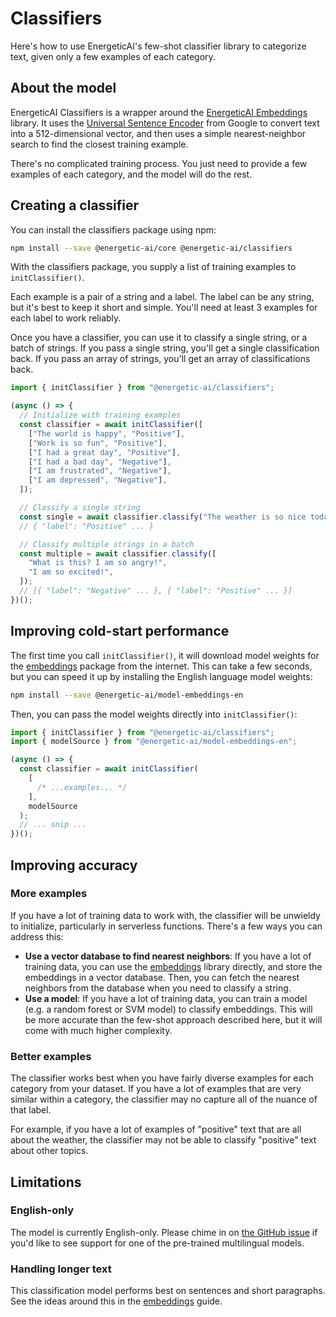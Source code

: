 # Classifiers

Here's how to use EnergeticAI's few-shot classifier library to categorize text, given only a few examples of each category.

## About the model

EnergeticAI Classifiers is a wrapper around the [EnergeticAI Embeddings](embeddings.md) library. It uses the [Universal Sentence Encoder](https://arxiv.org/abs/1803.11175) from Google to convert text into a 512-dimensional vector, and then uses a simple nearest-neighbor search to find the closest training example.

There's no complicated training process. You just need to provide a few examples of each category, and the model will do the rest.

## Creating a classifier

You can install the classifiers package using npm:

```bash
npm install --save @energetic-ai/core @energetic-ai/classifiers
```

With the classifiers package, you supply a list of training examples to `initClassifier()`.

Each example is a pair of a string and a label. The label can be any string, but it's best to keep it short and simple. You'll need at least 3 examples for each label to work reliably.

Once you have a classifier, you can use it to classify a single string, or a batch of strings. If you pass a single string, you'll get a single classification back. If you pass an array of strings, you'll get an array of classifications back.

```js
import { initClassifier } from "@energetic-ai/classifiers";

(async () => {
  // Initialize with training examples
  const classifier = await initClassifier([
    ["The world is happy", "Positive"],
    ["Work is so fun", "Positive"],
    ["I had a great day", "Positive"],
    ["I had a bad day", "Negative"],
    ["I am frustrated", "Negative"],
    ["I am depressed", "Negative"],
  ]);

  // Classify a single string
  const single = await classifier.classify("The weather is so nice today");
  // { "label": "Positive" ... }

  // Classify multiple strings in a batch
  const multiple = await classifier.classify([
    "What is this? I am so angry!",
    "I am so excited!",
  ]);
  // [{ "label": "Negative" ... }, { "label": "Positive" ... }]
})();
```

## Improving cold-start performance

The first time you call `initClassifier()`, it will download model weights for the [embeddings](embeddings.md) package from the internet. This can take a few seconds, but you can speed it up by installing the English language model weights:

```bash
npm install --save @energetic-ai/model-embeddings-en
```

Then, you can pass the model weights directly into `initClassifier()`:

```js
import { initClassifier } from "@energetic-ai/classifiers";
import { modelSource } from "@energetic-ai/model-embeddings-en";

(async () => {
  const classifier = await initClassifier(
    [
      /* ...examples... */
    ],
    modelSource
  );
  // ... snip ...
})();
```

## Improving accuracy

### More examples

If you have a lot of training data to work with, the classifier will be unwieldy to initialize, particularly in serverless functions. There's a few ways you can address this:

- **Use a vector database to find nearest neighbors**: If you have a lot of training data, you can use the [embeddings](embeddings.md) library directly, and store the embeddings in a vector database. Then, you can fetch the nearest neighbors from the database when you need to classify a string.
- **Use a model**: If you have a lot of training data, you can train a model (e.g. a random forest or SVM model) to classify embeddings. This will be more accurate than the few-shot approach described here, but it will come with much higher complexity.

### Better examples

The classifier works best when you have fairly diverse examples for each category from your dataset. If you have a lot of examples that are very similar within a category, the classifier may no capture all of the nuance of that label.

For example, if you have a lot of examples of "positive" text that are all about the weather, the classifier may not be able to classify "positive" text about other topics.

## Limitations

### English-only

The model is currently English-only. Please chime in on [the GitHub issue](https://github.com/realworldprivacy/energetic-ai/issues/1) if you'd like to see support for one of the pre-trained multilingual models.

### Handling longer text

This classification model performs best on sentences and short paragraphs. See the ideas around this in the [embeddings](embeddings.md) guide.
